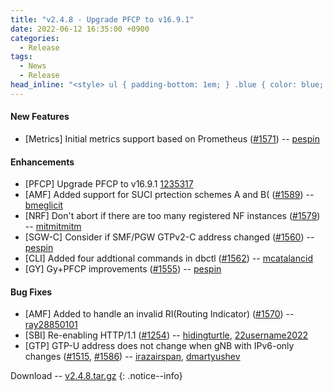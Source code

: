 ```yaml
---
title: "v2.4.8 - Upgrade PFCP to v16.9.1"
date: 2022-06-12 16:35:00 +0900
categories:
  - Release
tags:
  - News
  - Release
head_inline: "<style> ul { padding-bottom: 1em; } .blue { color: blue; }</style>"
---
```


#### New Features
- [Metrics] Initial metrics support based on Prometheus ([#1571](https://github.com/open5gs/open5gs/pull/1571)) -- [pespin](https://github.com/pespin)

#### Enhancements
- [PFCP] Upgrade PFCP to v16.9.1 [1235317](https://github.com/open5gs/open5gs/commit/12353178fb7c15a5c78035e19501412af9c76ad0)
- [AMF] Added support for SUCI prtection schemes A and B( ([#1589](https://github.com/open5gs/open5gs/pull/1589)) -- [bmeglicit](https://github.com/bmeglicit)
- [NRF] Don't abort if there are too many registered NF instances ([#1579](https://github.com/open5gs/open5gs/pull/1579)) -- [mitmitmitm](https://github.com/mitmitmitm)
- [SGW-C] Consider if SMF/PGW GTPv2-C address changed ([#1560](https://github.com/open5gs/open5gs/issues/1560)) -- [pespin](https://github.com/pespin)
- [CLI] Added four addtional commands in dbctl ([#1562](https://github.com/open5gs/open5gs/pull/1562)) -- [mcatalancid](https://github.com/mcatalancid)
- [GY] Gy+PFCP improvements ([#1555](https://github.com/open5gs/open5gs/pull/1555)) -- [pespin](https://github.com/pespin)


#### Bug Fixes
- [AMF] Added to handle an invalid RI(Routing Indicator) ([#1570](https://github.com/open5gs/open5gs/issues/1570)) -- [ray28850101](https://github.com/ray28850101)
- [SBI] Re-enabling HTTP/1.1 ([#1254](https://github.com/open5gs/open5gs/issues/1254)) -- [hidingturtle](https://github.com/hidingturtle), [22username2022](https://github.com/22username2022)
- [GTP] GTP-U address does not change when gNB with IPv6-only changes
([#1515](https://github.com/open5gs/open5gs/issues/1515), [#1586](https://github.com/open5gs/open5gs/issues/1586)) -- [irazairspan](https://github.com/irazairspan), [dmartyushev](https://github.com/dmartyushev)

Download -- [v2.4.8.tar.gz](https://github.com/open5gs/open5gs/archive/v2.4.8.tar.gz)
{: .notice--info}
